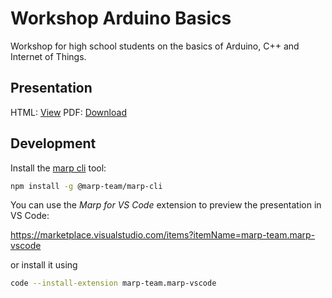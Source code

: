 # Workshop Arduino Basics

Workshop for high school students on the basics of Arduino, C++ and Internet of Things.

## Presentation

HTML: [View](https://vives-devbit.github.io/workshop-arduino-basics/slides.html)
PDF: [Download](https://vives-devbit.github.io/workshop-arduino-basics/slides.pdf)

## Development

Install the [marp cli](https://github.com/marp-team/marp-cli) tool:

```bash
npm install -g @marp-team/marp-cli
```

You can use the _Marp for VS Code_ extension to preview the presentation in VS Code:

<https://marketplace.visualstudio.com/items?itemName=marp-team.marp-vscode>

or install it using

```bash
code --install-extension marp-team.marp-vscode
```
